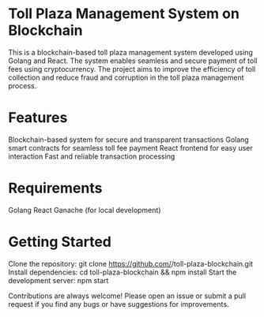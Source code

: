 # Toll Plaza Management System on Blockchain #
This is a blockchain-based toll plaza management system developed using Golang and React. The system enables seamless and secure payment of toll fees using cryptocurrency. The project aims to improve the efficiency of toll collection and reduce fraud and corruption in the toll plaza management process.

# Features
Blockchain-based system for secure and transparent transactions
Golang smart contracts for seamless toll fee payment
React frontend for easy user interaction
Fast and reliable transaction processing

# Requirements
Golang
React
Ganache (for local development)

# Getting Started
Clone the repository: git clone https://github.com/<your-username>/toll-plaza-blockchain.git
Install dependencies: cd toll-plaza-blockchain && npm install
Start the development server: npm start
  
Contributions are always welcome! Please open an issue or submit a pull request if you find any bugs or have suggestions for improvements.
